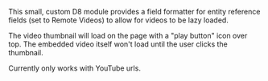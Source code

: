 This small, custom D8 module provides a field formatter for entity reference fields (set to Remote Videos) to allow for videos to be lazy loaded.

The video thumbnail will load on the page with a "play button" icon over top. The embedded video itself won't load until the user clicks the thumbnail.

Currently only works with YouTube urls.
